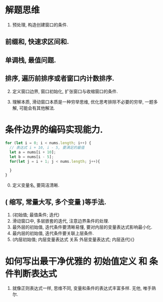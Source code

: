 

# 解题思维

1. 预处理, 构造创建窗口的条件. 
## 前缀和, 快速求区间和.
## 单调栈, 最值问题.
## 排序, 遍历前排序或者窗口内计数排序.

2. 定义窗口边界, 窗口初始化, 扩张窗口与收缩窗口的条件.

3. 理解本质, 滑动窗口本质是一种穷举思维, 优化思考排除不必要的穷举, 一题多解, 可能会有其他解法.



# 条件边界的编码实现能力.
```js
for (let i = 0; i < nums.length; i++) {
  // 表达式 i + 10, i - 5, 要满足的最值
  let a = nums[i + 10];
  let b = nums[i - 5];
  for(let j = i + 1; j < nums.length; j++){

  }
}
```
0. 定义变量名, 要简洁清晰.
## ( 缩写, 常量大写, 多个变量 )等手法.
1.  (初始值;  最值条件;  迭代)
2. 滑动窗口中, 多层嵌套的迭代, 注意边界条件的处理.
3. 最外层的初始值, 迭代条件要清晰易懂, 要对内层的变量表达式影响最小化.
4. 最内层的初始值, 迭代条件要关联上层条件.
5. (内层初始值;  内层变量表达式  关系  外层变量表达式;  内层迭代){}



# 如何写出最干净优雅的 初始值定义 和 条件判断表达式

1. 就像正则表达式一样, 思维不同, 变量和条件的表达式丰富多样. 无他, 唯手熟尔.
   